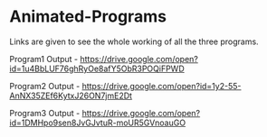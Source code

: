 # Animated-Programs
Links are given to see the whole working of all the three programs.

Program1 Output - https://drive.google.com/open?id=1u4BbLUF76ghRyOe8afY5ObR3POQiFPWD

Program2 Output - https://drive.google.com/open?id=1y2-55-AnNX35ZEf6KytxJ26ON7jmE2Dt

Program3 Output - https://drive.google.com/open?id=1DMHpo9sen8JvGJvtuR-moUR5GVnoauGO
